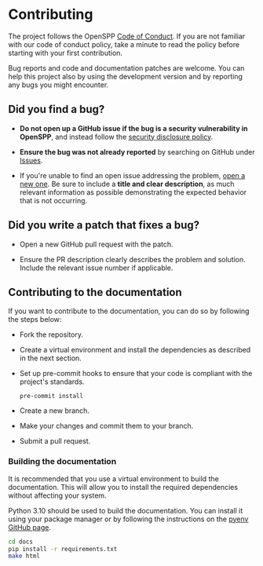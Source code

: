 # Contributing

The project follows the OpenSPP [Code of Conduct](code_of_conduct). If you are not familiar with our code of
conduct policy, take a minute to read the policy before starting with your first contribution.

Bug reports and code and documentation patches are welcome. You can help this project also by using the
development version and by reporting any bugs you might encounter.

## **Did you find a bug?**

- **Do not open up a GitHub issue if the bug is a security vulnerability in OpenSPP**, and instead follow the
  [security disclosure policy](security-report).

- **Ensure the bug was not already reported** by searching on GitHub under
  [Issues](https://github.com/openspp/documentation/issues).

- If you're unable to find an open issue addressing the problem,
  [open a new one](https://github.com/openspp/documentation/issues/new). Be sure to include a **title and
  clear description**, as much relevant information as possible demonstrating the expected behavior that is
  not occurring.

## **Did you write a patch that fixes a bug?**

- Open a new GitHub pull request with the patch.

- Ensure the PR description clearly describes the problem and solution. Include the relevant issue number if
  applicable.

<!-- ## **Do you have questions about the source code?**

- Ask any question about how to use OpenSPP in the
  [Discussions](https://github.com/openspp/documentation/discussions). -->

## Contributing to the documentation

If you want to contribute to the documentation, you can do so by following the steps below:

- Fork the repository.
- Create a virtual environment and install the dependencies as described in the next section.
- Set up pre-commit hooks to ensure that your code is compliant with the project's standards.

  ```
  pre-commit install
  ```

- Create a new branch.
- Make your changes and commit them to your branch.
- Submit a pull request.

### Building the documentation

It is recommended that you use a virtual environment to build the documentation. This will allow you to
install the required dependencies without affecting your system.

Python 3.10 should be used to build the documentation. You can install it using your package manager or by
following the instructions on the [pyenv GitHub page](https://github.com/pyenv/pyenv).

```bash
cd docs
pip install -r requirements.txt
make html
```

